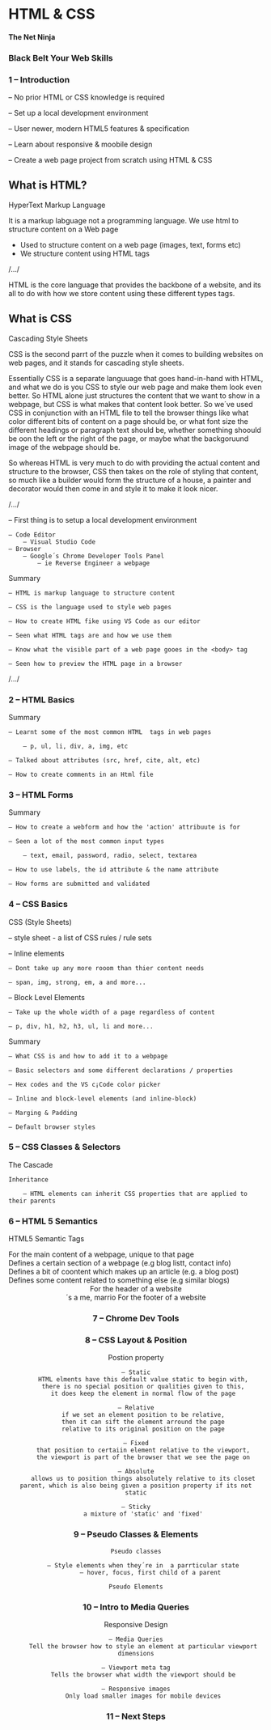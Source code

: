# HTML & CSS

#### The Net Ninja
### Black Belt Your Web Skills

### 1 – Introduction

– No prior HTML or CSS knowledge is required

– Set up a local development environment

– User newer, modern HTML5 features & specification

– Learn about responsive & moobile  design

– Create a web page project from scratch using HTML & CSS

## What is HTML?

HyperText Markup Language

It is a markup labguage not a programming language.
We use html to structure content on a Web page

- Used to structure content on a web page (images, text, forms etc)
- We structure content using HTML tags

/.../

HTML is the core language that provides the backbone of a website, and its all to do with how we store content using these different types tags.

## What is CSS

Cascading Style Sheets

CSS is the second parrt of the puzzle when it comes to building websites on web pages, and it stands for cascading style sheets.

Essentially CSS is a separate languuage that goes hand-in-hand with HTML, and what we do is you CSS to style our web page and make them look even better. So HTML alone just structures the content that we want to show in a webpage, but CSS is what makes that content look better. So we´ve used CSS in conjunction with an HTML file to tell the browser things like what color different bits of content on a page should be, or what font size the different headings or paragraph text should be, whether something shoould be oon the left or the right of the page, or maybe what the backgoruund image of the webpage should be.

So whereas HTML is very much to do with providing the actual content and structure to the browser, CSS then takes on the role of styling that content, so much like a builder would form the structure of a house, a painter and decorator would then come in and style it to make it look nicer.

/.../

– First thing is to setup a  local development environment

    – Code Editor
        – Visual Studio Code
    – Browser
        – Google´s Chrome Developer Tools Panel
            – ie Reverse Engineer a webpage

Summary

    – HTML is markup language to structure content

    – CSS is the language used to style web pages

    – How to create HTML fike using VS Code as our editor

    – Seen what HTML tags are and how we use them

    – Know what the visible part of a web page gooes in the <body> tag

    – Seen how to preview the HTML page in a browser

/.../

### 2 – HTML Basics

Summary

    – Learnt some of the most common HTML  tags in web pages

        – p, ul, li, div, a, img, etc

    – Talked about attributes (src, href, cite, alt, etc)

    – How to create comments in an Html file

### 3 – HTML Forms

Summary

    – How to create a webform and how the 'action' attribuute is for

    – Seen a lot of the most common input types

        – text, email, password, radio, select, textarea

    – How to use labels, the id attribute & the name attribute

    – How forms are submitted and validated


### 4 – CSS Basics

CSS (Style Sheets)

– style sheet - a list of CSS rules / rule sets

– Inline elements

    – Dont take up any more rooom than thier content needs

    – span, img, strong, em, a and more...

– Block Level Elements

    – Take up the whole width of a page regardless of content

    – p, div, h1, h2, h3, ul, li and more...

Summary

    – What CSS is and how to add it to a webpage

    – Basic selectors and some different declarations / properties

    – Hex codes and the VS c¡Code color picker

    – Inline and block-level elements (and inline-block)

    – Marging & Padding

    – Default browser styles

### 5 – CSS Classes & Selectors

The Cascade

    Inheritance

        – HTML elements can inherit CSS properties that are applied to their parents


### 6 – HTML 5 Semantics

HTML5 Semantic Tags

<main>
For the main content of a webpage, unique to that page

<section>
Defines a certain section of a webpage (e.g blog listt, contact info)

<article>
Defines a bit of coontent which makes up an article (e.g. a blog post)

<aside>
Defines some content related to something else (e.g similar blogs)

<header>
For the header of a website

<footer>´s a me, marrio
For the footer of a website

### 7 – Chrome Dev Tools

### 8 – CSS Layout & Position

Postion property

    – Static
        HTML elments have this default value static to begin with,
        there is no special position or qualities given to this,
        it does keep the element in normal flow of the page

    – Relative
        if we set an element position to be relative,
        then it can sift the element arround the page
        relative to its original position on the page

    – Fixed
        that position to certaiin element relative to the viewport,
        the viewport is part of the browser that we see the page on

    – Absolute
        allows us to position things absolutely relative to its closet parent, which is also being given a position property if its not static

    – Sticky
        a mixture of 'static' and 'fixed'

### 9 – Pseudo Classes & Elements

    Pseudo classes

        – Style elements when they´re in  a parrticular state
            – hover, focus, first child of a parent

    Pseudo Elements

### 10 – Intro to Media Queries

Responsive Design

    – Media Queries
        Tell the browser how to style an element at particular viewport dimensions
    
    – Viewport meta tag
        Tells the browser what width the viewport should be

    – Responsive images
        Only load smaller images for mobile devices

### 11 – Next Steps
